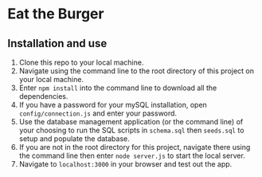 # Eat the Burger

## Installation and use
1. Clone this repo to your local machine.
2. Navigate using the command line to the root directory of this project on your local machine.
3. Enter `npm install` into the command line to download all the dependencies.
4. If you have a password for your mySQL installation, open `config/connection.js` and enter your password.
5. Use the database management application (or the command line) of your choosing to run the SQL scripts in `schema.sql` then `seeds.sql` to setup and populate the database.
6. If you are not in the root directory for this project, navigate there using the command line then enter `node server.js` to start the local server.
7. Navigate to `localhost:3000` in your browser and test out the app.
